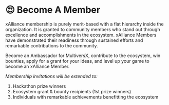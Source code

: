 # 😍 Become A Member

xAlliance membership is purely merit-based with a flat hierarchy inside the organization. It is granted to community members who stand out through excellence and accomplishments in the ecosystem. xAlliance Members have demonstrated their readiness through sustained efforts and remarkable contributions to the community.

Become an Ambassador for MultiversX, contribute to the ecosystem, win bounties, apply for a grant for your ideas, and level up your game to become an xAlliance Member.

_Membership invitations will be extended to:_

1. Hackathon prize winners
2. Ecosystem grant & bounty recipients (1st prize winners)
3. Individuals with remarkable achievements benefitting the ecosystem
